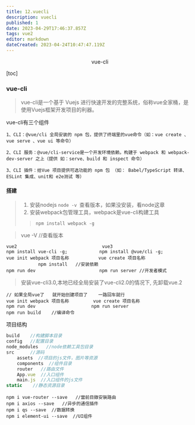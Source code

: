 ```yaml
---
title: 12.vuecli
description: vuecli
published: 1
date: 2023-04-29T17:46:37.857Z
tags: vue2
editor: markdown
dateCreated: 2023-04-24T10:47:47.119Z
---
```


<center>vue-cli</center>

[toc]



### vue-cli

> vue-cli是一个基于 Vuejs 进行快速开发的完整系统，俗称vue全家桶，是使用Vuejs框架开发项目的利器。



vue-cli有三个组件

```
1、CLI：@vue/cli 全局安装的 npm 包，提供了终端里的vue命令（如：vue create 、vue serve 、vue ui 等命令）

2、CLI 服务：@vue/cli-service是一个开发环境依赖。构建于 webpack 和 webpack-dev-server 之上（提供 如：serve、build 和 inspect 命令）

3、CLI 插件：给Vue 项目提供可选功能的 npm 包 （如： Babel/TypeScript 转译、ESLint 集成、unit和 e2e测试 等）
```



#### 搭建

> 1. 安装nodejs   `node -v `查看版本，如果没安装，看node这章
> 2. 安装webpack包管理工具，webpack是vue-cli构建工具
>
> > `npm install webpack -g`

> vue -V  //查看版本

```shell
vue2                                vue3
npm install vue-cli -g;            npm install @vue/cli -g;
vue init webpack 项目名称           vue create 项目名称
            npm install   //安装依赖
npm run dev                        npm run server //开发者模式
```

> 安装vue-cli3.0,本地已经全局安装了vue-cli2.0的情况下,  先卸载vue.2



```
// 如果全局vue了   就开始创建项目了    一路回车就行
vue init webpack 项目名称         vue create 项目名称
npm run dev                     npm run server
npm run build    //编译命令
```

项目结构

```js
build    //构建脚本目录
config   //配置目录
node_modules   //node依赖工具包目录
src      //源码
	assets  //项目的js文件，图片等资源
	components  //组件目录
	router   //路由文件
	App.vue  //入口组件
	main.js  //入口组件的js文件
static    //静态资源目录
```



```
npm i vue-router --save   //當前目錄安裝路由
npm i axios --save   //异步的通信插件
npm i qs --save  //数据转换
npm i element-ui --save  //UI组件
```








